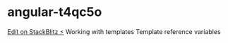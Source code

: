 # angular-t4qc5o

[Edit on StackBlitz ⚡️](https://stackblitz.com/edit/angular-t4qc5o)
Working with templates
Template reference variables